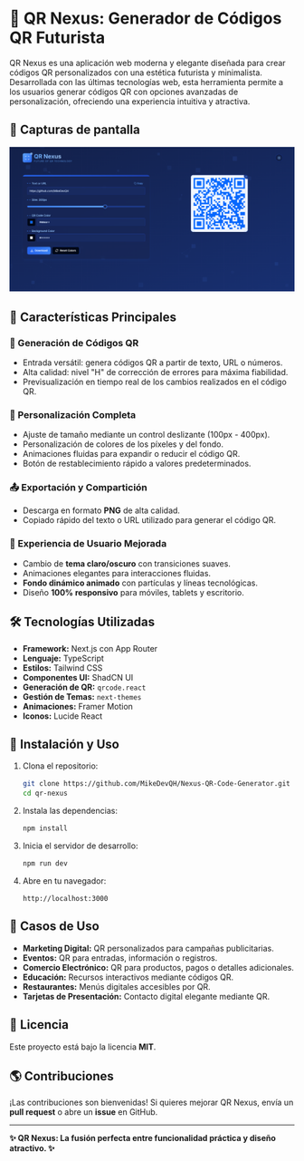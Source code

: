 # 🚀 QR Nexus: Generador de Códigos QR Futurista  

QR Nexus es una aplicación web moderna y elegante diseñada para crear códigos QR personalizados con una estética futurista y minimalista. Desarrollada con las últimas tecnologías web, esta herramienta permite a los usuarios generar códigos QR con opciones avanzadas de personalización, ofreciendo una experiencia intuitiva y atractiva.  

## 🚀 Capturas de pantalla

![Vista Principal](public/Screenshots/dashboard.png)


## 📌 Características Principales  

### 🎯 Generación de Códigos QR  
- Entrada versátil: genera códigos QR a partir de texto, URL o números.  
- Alta calidad: nivel "H" de corrección de errores para máxima fiabilidad.  
- Previsualización en tiempo real de los cambios realizados en el código QR.  

### 🎨 Personalización Completa  
- Ajuste de tamaño mediante un control deslizante (100px - 400px).  
- Personalización de colores de los píxeles y del fondo.  
- Animaciones fluidas para expandir o reducir el código QR.  
- Botón de restablecimiento rápido a valores predeterminados.  

### 📤 Exportación y Compartición  
- Descarga en formato **PNG** de alta calidad.  
- Copiado rápido del texto o URL utilizado para generar el código QR.  

### 🌙 Experiencia de Usuario Mejorada  
- Cambio de **tema claro/oscuro** con transiciones suaves.  
- Animaciones elegantes para interacciones fluidas.  
- **Fondo dinámico animado** con partículas y líneas tecnológicas.  
- Diseño **100% responsivo** para móviles, tablets y escritorio.  

## 🛠️ Tecnologías Utilizadas  

- **Framework:** Next.js con App Router  
- **Lenguaje:** TypeScript  
- **Estilos:** Tailwind CSS  
- **Componentes UI:** ShadCN UI  
- **Generación de QR:** `qrcode.react`  
- **Gestión de Temas:** `next-themes`  
- **Animaciones:** Framer Motion  
- **Iconos:** Lucide React  

## 🔧 Instalación y Uso  

1. Clona el repositorio:  
   ```bash
   git clone https://github.com/MikeDevQH/Nexus-QR-Code-Generator.git
   cd qr-nexus
   ```
2. Instala las dependencias:  
   ```bash
   npm install
   ```
3. Inicia el servidor de desarrollo:  
   ```bash
   npm run dev
   ```
4. Abre en tu navegador:  
   ```
   http://localhost:3000
   ```

## 📌 Casos de Uso  

- **Marketing Digital:** QR personalizados para campañas publicitarias.  
- **Eventos:** QR para entradas, información o registros.  
- **Comercio Electrónico:** QR para productos, pagos o detalles adicionales.  
- **Educación:** Recursos interactivos mediante códigos QR.  
- **Restaurantes:** Menús digitales accesibles por QR.  
- **Tarjetas de Presentación:** Contacto digital elegante mediante QR.  

## 📜 Licencia  

Este proyecto está bajo la licencia **MIT**.  

## 🌎 Contribuciones  

¡Las contribuciones son bienvenidas! Si quieres mejorar QR Nexus, envía un **pull request** o abre un **issue** en GitHub.  

---

**✨ QR Nexus: La fusión perfecta entre funcionalidad práctica y diseño atractivo. ✨**
